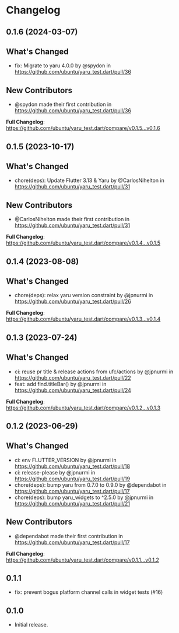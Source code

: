 # Changelog

## 0.1.6 (2024-03-07)

## What's Changed
* fix: Migrate to yaru 4.0.0 by @spydon in https://github.com/ubuntu/yaru_test.dart/pull/36

## New Contributors
* @spydon made their first contribution in https://github.com/ubuntu/yaru_test.dart/pull/36

**Full Changelog**: https://github.com/ubuntu/yaru_test.dart/compare/v0.1.5...v0.1.6

## 0.1.5 (2023-10-17)

## What's Changed
* chore(deps): Update Flutter 3.13 & Yaru by @CarlosNihelton in https://github.com/ubuntu/yaru_test.dart/pull/31

## New Contributors
* @CarlosNihelton made their first contribution in https://github.com/ubuntu/yaru_test.dart/pull/31

**Full Changelog**: https://github.com/ubuntu/yaru_test.dart/compare/v0.1.4...v0.1.5

## 0.1.4 (2023-08-08)

## What's Changed
* chore(deps): relax yaru version constraint by @jpnurmi in https://github.com/ubuntu/yaru_test.dart/pull/26


**Full Changelog**: https://github.com/ubuntu/yaru_test.dart/compare/v0.1.3...v0.1.4

## 0.1.3 (2023-07-24)

## What's Changed
* ci: reuse pr title & release actions from ufc/actions by @jpnurmi in https://github.com/ubuntu/yaru_test.dart/pull/22
* feat: add find.titleBar() by @jpnurmi in https://github.com/ubuntu/yaru_test.dart/pull/24


**Full Changelog**: https://github.com/ubuntu/yaru_test.dart/compare/v0.1.2...v0.1.3

## 0.1.2 (2023-06-29)

## What's Changed
* ci: env FLUTTER_VERSION by @jpnurmi in https://github.com/ubuntu/yaru_test.dart/pull/18
* ci: release-please by @jpnurmi in https://github.com/ubuntu/yaru_test.dart/pull/19
* chore(deps): bump yaru from 0.7.0 to 0.9.0 by @dependabot in https://github.com/ubuntu/yaru_test.dart/pull/17
* chore(deps): bump yaru_widgets to ^2.5.0 by @jpnurmi in https://github.com/ubuntu/yaru_test.dart/pull/21

## New Contributors
* @dependabot made their first contribution in https://github.com/ubuntu/yaru_test.dart/pull/17

**Full Changelog**: https://github.com/ubuntu/yaru_test.dart/compare/v0.1.1...v0.1.2

## 0.1.1

* fix: prevent bogus platform channel calls in widget tests (#16)

## 0.1.0

* Initial release.
